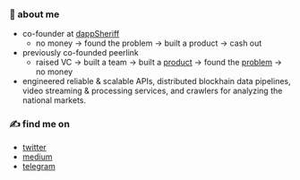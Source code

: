 ### 📍 about me
- co-founder at [dappSheriff](https://dappsheriff.com)
  - no money -> found the problem -> built a product -> cash out
- previously co-founded peerlink
  - raised VC -> built a team -> built a [product](https://www.producthunt.com/products/qoob) -> found the [problem](https://www.producthunt.com/products/peerlink-simple-webpage-for-coaches) -> no money
- engineered reliable & scalable APIs, distributed blockhain data pipelines, video streaming & processing services, and crawlers for analyzing the national markets.

### ✍️ find me on
- [twitter](https://twitter.com/zhanymkanov)
- [medium](https://medium.com/@zhanymkanov)
- [telegram](https://t.me/ezerez_dev)
